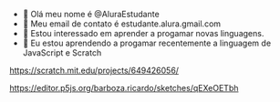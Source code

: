 

- 👋 Olá meu nome é @AluraEstudante
- 👀 Meu email de contato é estudante.alura.gmail.com
- 🌱 Estou interessado em aprender a progamar novas linguagens.
- 💞️ Eu estou aprendendo a progamar recentemente a linguagem de JavaScript e Scratch
 
https://scratch.mit.edu/projects/649426056/

https://editor.p5js.org/barboza.ricardo/sketches/qEXeOETbh
